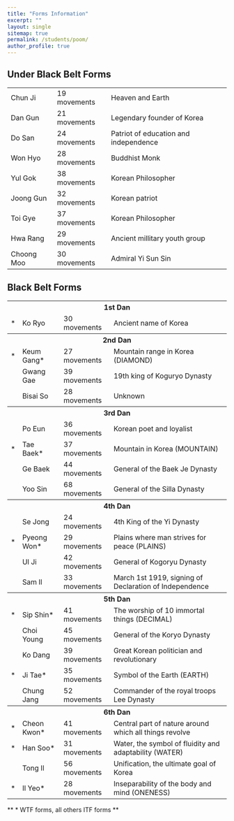 ```yaml
---
title: "Forms Information"
excerpt: ""
layout: single
sitemap: true
permalink: /students/poom/
author_profile: true
---
```

## Under Black Belt Forms


<table>
<tr><td>Chun Ji</td><td>19 movements</td><td>Heaven and Earth</td></tr>
<tr><td>Dan Gun</td><td>21 movements</td><td>Legendary founder of Korea</td></tr>
<tr><td>Do San</td><td>24 movements</td><td>Patriot of education and independence</td></tr>
<tr><td>Won Hyo</td><td>28 movements</td><td>Buddhist Monk</td></tr>
<tr><td>Yul Gok</td><td>38 movements</td><td>Korean Philosopher</td></tr>
<tr><td>Joong Gun</td><td>32 movements</td><td>Korean patriot</td></tr>
<tr><td>Toi Gye</td><td>37 movements</td><td>Korean Philosopher</td></tr>
<tr><td>Hwa Rang</td><td>29 movements</td><td>Ancient millitary youth group</td></tr>
<tr><td>Choong Moo</td><td>30 movements</td><td>Admiral Yi Sun Sin</td></tr>
</table>


## Black Belt Forms


<table>
<tr><th colspan="4">1st Dan</th></tr>
<tr><td>*</td><td>Ko Ryo</td><td>30 movements</td><td>Ancient name of Korea</td></tr>
<tr><th colspan="4">2nd Dan</th></tr>
<tr><td>*</td><td>Keum Gang*</td><td>27 movements</td><td>Mountain range in Korea (DIAMOND)</td></tr>
<tr><td>&nbsp;</td><td>Gwang Gae</td><td>39 movements</td><td>19th king of Koguryo Dynasty</td></tr>
<tr><td>&nbsp;</td><td>Bisai So</td><td>28 movements</td><td>Unknown</td></tr>
<tr><th colspan="4">3rd Dan</th></tr>
<tr><td>&nbsp;</td><td>Po Eun</td><td>36 movements</td><td>Korean poet and loyalist</td></tr>
<tr><td>*</td><td>Tae Baek*</td><td>37 movements</td><td>Mountain in Korea (MOUNTAIN)</td></tr>
<tr><td>&nbsp;</td><td>Ge Baek</td><td>44 movements</td><td>General of the Baek Je Dynasty</td></tr>
<tr><td>&nbsp;</td><td>Yoo Sin</td><td>68 movements</td><td>General of the Silla Dynasty</td></tr>
<tr><th colspan="4">4th Dan</th></tr>
<tr><td>&nbsp;</td><td>Se Jong</td><td>24 movements</td><td>4th King of the Yi Dynasty</td></tr>
<tr><td>*</td><td>Pyeong Won*</td><td>29 movements</td><td>Plains where man strives for peace (PLAINS)</td></tr>
<tr><td>&nbsp;</td><td>Ul Ji</td><td>42 movements</td><td>General of Kogoryu Dynasty</td></tr>
<tr><td>&nbsp;</td><td>Sam Il</td><td>33 movements</td><td>March 1st 1919, signing of Declaration of Independence</td></tr>
<tr><th colspan="4">5th Dan</th></tr>
<tr><td>*</td><td>Sip Shin*</td><td>41 movements</td><td>The worship of 10 immortal things (DECIMAL)</td></tr>
<tr><td>&nbsp;</td><td>Choi Young</td><td>45 movements</td><td>General of the Koryo Dynasty</td></tr>
<tr><td>&nbsp;</td><td>Ko Dang</td><td>39 movements</td><td>Great Korean politician and revolutionary</td></tr>
<tr><td>*</td><td>Ji Tae*</td><td>35 movements</td><td>Symbol of the Earth (EARTH)</td></tr>
<tr><td>&nbsp;</td><td>Chung Jang</td><td>52 movements</td><td>Commander of the royal troops Lee Dynasty</td></tr>
<tr><th colspan="4">6th Dan</th></tr>
<tr><td>*</td><td>Cheon Kwon*</td><td>41 movements</td><td>Central part of nature around which all things revolve</td></tr>
<tr><td>*</td><td>Han Soo*</td><td>31 movements</td><td>Water, the symbol of fluidity and adaptability (WATER)</td></tr>
<tr><td>&nbsp;</td><td>Tong Il</td><td>56 movements</td><td>Unification, the ultimate goal of Korea</td></tr>
<tr><td>*</td><td>Il Yeo*</td><td>28 movements</td><td>Inseparability of the body and mind (ONENESS)</td></tr>
</table>


** * WTF forms, all others ITF forms **

